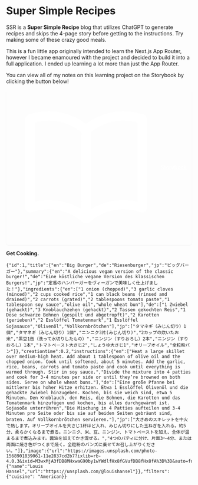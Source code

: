 # Super Simple Recipes

SSR is a **Super Simple Recipe** blog that utilizes ChatGPT to generate recipes and skips the 4-page story before getting to the instructions. Try making some of these crazy good meals.

This is a fun little app originally intended to learn the Next.js App Router, however I became enamoured with the project and decided to build it into a full application. I ended up learning a lot more than just the App Router.

You can view all of my notes on this learning project on the Storybook by clicking the button below!

<a style="display: flex;padding-top: 0.5rem;padding-bottom: 0.5rem;padding-left: 0.875rem;padding-right: 0.875rem;color: #ffffff;font-size: 0.875rem;line-height: 1.25rem;font-weight: 600;align-items: center;border-radius: 0.375rem;box-shadow: 0 1px 2px 0 rgba(0, 0, 0, 0.05); " href="https://6472adaed790cead3eb3857e-qkvabqvamz.chromatic.com">
  <svg xmlns="http://www.w3.org/2000/svg" fill="none" viewBox="0 0 24 24" stroke-width="1.5" stroke="currentColor" class="w-6 h-6">
    <path stroke-linecap="round" stroke-linejoin="round" d="M12 6.042A8.967 8.967 0 006 3.75c-1.052 0-2.062.18-3 .512v14.25A8.987 8.987 0 016 18c2.305 0 4.408.867 6 2.292m0-14.25a8.966 8.966 0 016-2.292c1.052 0 2.062.18 3 .512v14.25A8.987 8.987 0 0018 18a8.967 8.967 0 00-6 2.292m0-14.25v14.25" />
  </svg>
  Storybook
  </a>

**Get Cooking.**

```
{"id":1,"title":{"en":"Big Burger","de":"Riesenburger","jp":"ビッグバーガー"},"summary":{"en":"A delicious vegan version of the classic burger!","de":"Eine köstliche vegane Version des klassischen Burgers!","jp":"定番のハンバーガーをヴィーガンで美味しく仕上げました！"},"ingredients":{"en":["1 onion (chopped)","3 garlic cloves (minced)","2 cups cooked rice","1 can black beans (rinsed and drained)","2 carrots (grated)","2 tablespoons tomato paste","1 tablespoon soy sauce","olive oil","whole wheat bun"],"de":["1 Zwiebel (gehackt)","3 Knoblauchzehen (gehackt)","2 Tassen gekochten Reis","1 Dose schwarze Bohnen (gespült und abgetropft)","2 Karotten (gerieben)","2 Esslöffel Tomatenmark","1 Esslöffel Sojasauce","Olivenöl","Vollkornbrötchen"],"jp":["タマネギ（みじん切り）1個","タマネギ（みじん切り）1個","ニンニク3片(みじん切り)","2カップの炊いたお米","黒豆1缶（洗って水切りしたもの）","ニンジン（すりおろし）2本","ニンジン（すりおろし）1本","トマトペースト大さじ2","しょうゆ大さじ1","オリーブオイル","全粒粉パン"]},"creationtime":0.2,"instructions":{"en":["Heat a large skillet over medium-high heat. Add about 1 tablespoon of olive oil and the chopped onion. Cook until softened, about 5 minutes. Add the garlic, rice, beans, carrots and tomato paste and cook until everything is warmed through. Stir in soy sauce.","Divide the mixture into 4 patties and cook for 3-4 minutes per side or until they’re browned on both sides. Serve on whole wheat buns."],"de":["Eine große Pfanne bei mittlerer bis hoher Hitze erhitzen. Etwa 1 Esslöffel Olivenöl und die gehackte Zwiebel hinzugeben. Kochen, bis sie weich sind, etwa 5 Minuten. Den Knoblauch, den Reis, die Bohnen, die Karotten und das Tomatenmark hinzufügen und kochen, bis alles durchgewärmt ist. Sojasoße unterrühren","Die Mischung in 4 Patties aufteilen und 3-4 Minuten pro Seite oder bis sie auf beiden Seiten gebräunt sind, braten. Auf Vollkornbrötchen servieren."],"jp":["大きめのスキレットを中火で熱します。オリーブオイルを大さじ1杯ほど入れ、みじん切りにした玉ねぎを入れる。約5分、柔らかくなるまで煮る。ニンニク、米、豆、ニンジン、トマトペーストを加え、全体が温まるまで煮込みます。醤油を加えてかき混ぜる。","4つのパティに分け、片面3～4分、または両面に焼き色がつくまで焼く。全粒粉のバンズに乗せてお召し上がりください。"]},"image":{"url":"https://images.unsplash.com/photo-1568901839061-11e2837cd2b7?ixlib=rb-4.0.3&ixid=M3wxMjA3fDB8MHxwaG90by1wYWdlfHx8fGVufDB8fHx8fA%3D%3D&auto=format&fit=crop&w=774&q=80","photographer":{"name":"Louis Hansel","url":"https://unsplash.com/@louishansel"}},"filters": {"cuisine": "American}}
```
